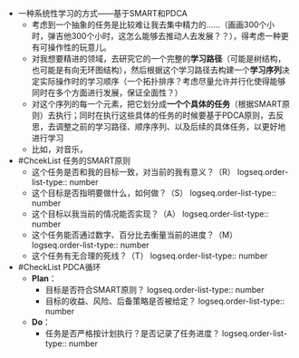 - 一种系统性学习的方式——基于SMART和PDCA
	- 考虑到一个抽象的任务是比较难让我去集中精力的……（画画300个小时，弹吉他300个小时，这怎么能够去推动人去发展？？），得考虑一种更有可操作性的玩意儿。
	- 对我想要精进的领域，去研究它的一个完整的**学习路径**（可能是树结构，也可能是有向无环图结构），然后根据这个学习路径去构建一个**学习序列**决定实际操作时的学习顺序（一个拓扑排序？考虑尽量允许并行化使得能够同时在多个方面进行发展，保证全面性？）
	- 对这个序列的每一个元素，把它划分成**一个个具体的任务**（根据SMART原则）去执行；同时在执行这些具体的任务的时候要基于PDCA原则，去反思，去调整之前的学习路径、顺序序列、以及后续的具体任务，以更好地进行学习
	- 比如，对音乐，
- #ChcekList 任务的SMART原则
	- 这个任务是否和我的目标一致，对当前的我有意义？（R）
	  logseq.order-list-type:: number
	- 这个目标是否指明要做什么，如何做？（S）
	  logseq.order-list-type:: number
	- 这个目标以我当前的情况能否实现？（A）
	  logseq.order-list-type:: number
	- 这个任务能否通过数字、百分比去衡量当前的进度？（M）
	  logseq.order-list-type:: number
	- 这个任务有无合理的死线？（T）
	  logseq.order-list-type:: number
- #CheckList PDCA循环
	- **Plan**：
		- 目标是否符合SMART原则？
		  logseq.order-list-type:: number
		- 目标的收益、风险、后备策略是否被给定？
		  logseq.order-list-type:: number
	- **Do**：
		- 任务是否严格按计划执行？是否记录了任务进度？
		  logseq.order-list-type:: number